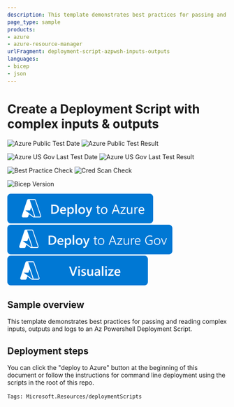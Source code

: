 ```yaml
---
description: This template demonstrates best practices for passing and reading complex inputs, outputs and logs to an Az Powershell Deployment Script.
page_type: sample
products:
- azure
- azure-resource-manager
urlFragment: deployment-script-azpwsh-inputs-outputs
languages:
- bicep
- json
---
```

# Create a Deployment Script with complex inputs & outputs

![Azure Public Test Date](https://azurequickstartsservice.blob.core.windows.net/badges/quickstarts/microsoft.resources/deployment-script-azpwsh-inputs-outputs/PublicLastTestDate.svg)
![Azure Public Test Result](https://azurequickstartsservice.blob.core.windows.net/badges/quickstarts/microsoft.resources/deployment-script-azpwsh-inputs-outputs/PublicDeployment.svg)

![Azure US Gov Last Test Date](https://azurequickstartsservice.blob.core.windows.net/badges/quickstarts/microsoft.resources/deployment-script-azpwsh-inputs-outputs/FairfaxLastTestDate.svg)
![Azure US Gov Last Test Result](https://azurequickstartsservice.blob.core.windows.net/badges/quickstarts/microsoft.resources/deployment-script-azpwsh-inputs-outputs/FairfaxDeployment.svg)

![Best Practice Check](https://azurequickstartsservice.blob.core.windows.net/badges/quickstarts/microsoft.resources/deployment-script-azpwsh-inputs-outputs/BestPracticeResult.svg)
![Cred Scan Check](https://azurequickstartsservice.blob.core.windows.net/badges/quickstarts/microsoft.resources/deployment-script-azpwsh-inputs-outputs/CredScanResult.svg)

![Bicep Version](https://azurequickstartsservice.blob.core.windows.net/badges/quickstarts/microsoft.resources/deployment-script-azpwsh-inputs-outputs/BicepVersion.svg)

[![Deploy To Azure](https://raw.githubusercontent.com/Azure/azure-quickstart-templates/master/1-CONTRIBUTION-GUIDE/images/deploytoazure.svg?sanitize=true)](https://portal.azure.com/#create/Microsoft.Template/uri/https%3A%2F%2Fraw.githubusercontent.com%2FAzure%2Fazure-quickstart-templates%2Fmaster%2Fquickstarts%2Fmicrosoft.resources%2Fdeployment-script-azpwsh-inputs-outputs%2Fazuredeploy.json)
[![Deploy To Azure US Gov](https://raw.githubusercontent.com/Azure/azure-quickstart-templates/master/1-CONTRIBUTION-GUIDE/images/deploytoazuregov.svg?sanitize=true)](https://portal.azure.us/#create/Microsoft.Template/uri/https%3A%2F%2Fraw.githubusercontent.com%2FAzure%2Fazure-quickstart-templates%2Fmaster%2Fquickstarts%2Fmicrosoft.resources%2Fdeployment-script-azpwsh-inputs-outputs%2Fazuredeploy.json)
[![Visualize](https://raw.githubusercontent.com/Azure/azure-quickstart-templates/master/1-CONTRIBUTION-GUIDE/images/visualizebutton.svg?sanitize=true)](http://armviz.io/#/?load=https%3A%2F%2Fraw.githubusercontent.com%2FAzure%2Fazure-quickstart-templates%2Fmaster%2Fquickstarts%2Fmicrosoft.resources%2Fdeployment-script-azpwsh-inputs-outputs%2Fazuredeploy.json)   

## Sample overview

This template demonstrates best practices for passing and reading complex inputs, outputs and logs to an Az Powershell Deployment Script.

## Deployment steps

You can click the "deploy to Azure" button at the beginning of this document or follow the instructions for command line deployment using the scripts in the root of this repo.

`Tags: Microsoft.Resources/deploymentScripts`